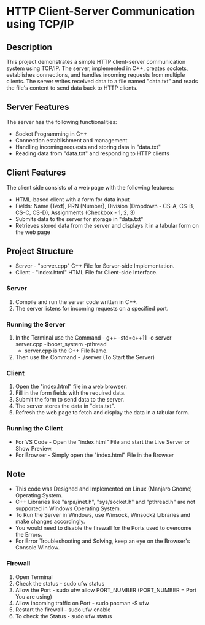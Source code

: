# HTTP Client-Server Communication using TCP/IP

## Description

This project demonstrates a simple HTTP client-server communication system using TCP/IP. The server, implemented in C++, creates sockets, establishes connections, and handles incoming requests from multiple clients. The server writes received data to a file named "data.txt" and reads the file's content to send data back to HTTP clients.

## Server Features

The server has the following functionalities:

- Socket Programming in C++
- Connection establishment and management
- Handling incoming requests and storing data in "data.txt"
- Reading data from "data.txt" and responding to HTTP clients

## Client Features

The client side consists of a web page with the following features:

- HTML-based client with a form for data input
- Fields: Name (Text), PRN (Number), Division (Dropdown - CS-A, CS-B, CS-C, CS-D), Assignments (Checkbox - 1, 2, 3)
- Submits data to the server for storage in "data.txt"
- Retrieves stored data from the server and displays it in a tabular form on the web page

## Project Structure

- Server - "server.cpp" C++ File for Server-side Implementation.
- Client - "index.html" HTML File for Client-side Interface.

### Server

1. Compile and run the server code written in C++.
2. The server listens for incoming requests on a specified port.

### Running the Server
1. In the Terminal use the Command - g++ -std=c++11 -o server server.cpp -lboost_system -pthread
   - server.cpp is the C++ File Name.
2. Then use the Command - ./server (To Start the Server)

### Client

1. Open the "index.html" file in a web browser.
2. Fill in the form fields with the required data.
3. Submit the form to send data to the server.
4. The server stores the data in "data.txt".
5. Refresh the web page to fetch and display the data in a tabular form.

### Running the Client

- For VS Code - Open the "index.html" File and start the Live Server or Show Preview.
- For Browser - Simply open the "index.html" File in the Browser

## Note

- This code was Designed and Implemented on Linux (Manjaro Gnome) Operating System.
- C++ Libraries like "arpa/inet.h", "sys/socket.h" and "pthread.h" are not supported in Windows Operating System.
- To Run the Server in Windows, use Winsock, Winsock2 Libraries and make changes accordingly.
- You would need to disable the firewall for the Ports used to overcome the Errors.
- For Error Troubleshooting and Solving, keep an eye on the Browser's Console Window.

### Firewall 
1. Open Terminal
2. Check the status - sudo ufw status
3. Allow the Port - sudo ufw allow PORT_NUMBER (PORT_NUMBER = Port You are using)
4. Allow incoming traffic on Port - sudo pacman -S ufw
5. Restart the firewall - sudo ufw enable
6. To check the Status - sudo ufw status
